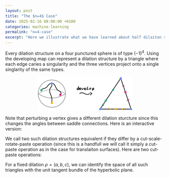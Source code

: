 ```yaml
---
layout: post
title: "The $n=4$ Case"
date: 2025-02-16 08:00:00 +0100
categories: machine-learning
permalink: "n=4-case"
excerpt: "Here we illustrate what we have learned about half dilaiton structures on four punctured spheres."
---
```


Every dilation structure on a four punctured sphere is of type $(-1)^4$. Using the developing map can represent a dilation structure by a triangle where each edge caries a singularity and the three vertices project onto a single singlarity of the same types. 

<img src="/assets/svgs/n=4/output-1.svg" alt="Developing map" style="width: 60%; display: block; margin: 0 auto;">


Note that perturbing a vertex gives a different dilation sturcture since this changes the angles between saddle connections. Here is an interactive version:
<div id="01-simpleTriangleWithSliders" style="width:100%; "></div>

We call two such dilation structures equivalent if they differ by a cut-scale-rotate-paste operation (since this is a handfull we will call it simply a cut-paste operation as in the case for translaiton surfaces). Here are two cut-paste operations:

<div id="03-simpleCutPaste" style="width:100%; "></div>


For a fixed dilation $\rho = (a,b,c)$, we can identify the space of all such triangles with the unit tangent bundle of the hyperbolic plane.
<div id="02-trianglesAsUnittangentbundle" style="width:100%; "></div>


<script>
// Function to create parameters with a given filename
function createParameters(container, filename) {
    var width = container.offsetWidth;
    return {
        "width": width,
        "height": width/2,
        "showToolBar": false,
        "borderColor": null,
        "showMenuBar": false,
        "showAlgebraInput": false,
        "showResetIcon": false,
        "enableLabelDrags": false,
        "enableShiftDragZoom": true,
        "enableRightClick": false,
        "showToolBarHelp": false,
        "errorDialogsActive": true,
        "useBrowserForJS": false,
        "perspective": "G",
        "showAlgebraView": false,
        "scaleContainerClass":conatiner,
        "filename": filename
    };
}

// Get containers
var simpleTriangleWithSlidersContainer = document.getElementById('01-simpleTriangleWithSliders');
var trianglesAsUnittangentbundleContainer = document.getElementById('02-trianglesAsUnittangentbundle');
var simpleCutPasteContainer = document.getElementById('03-simpleCutPaste');

// Create applets with different files
var applet1 = new GGBApplet(createParameters(simpleTriangleWithSlidersContainer, "{{ site.baseurl }}/assets/geogebra/01-simple_triangle_with_sliders.ggb"), true);
var applet2 = new GGBApplet(createParameters(trianglesAsUnittangentbundleContainer, "{{ site.baseurl }}/assets/geogebra/02-triangles_as_unittangentbundle.ggb"), true);
var applet3 = new GGBApplet(createParameters(trianglesAsUnittangentbundleContainer, "{{ site.baseurl }}/assets/geogebra/03-simpleCutPaste.ggb"), true);
// Inject both applets when window loads
window.onload = function() {
    applet1.inject('01-simpleTriangleWithSliders');
    applet2.inject('02-trianglesAsUnittangentbundle');
    applet3.inject('03-simpleCutPaste');
    
}
</script>

